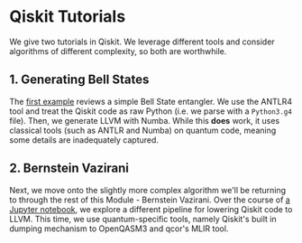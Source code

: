 # Qiskit Tutorials

We give two tutorials in Qiskit. We leverage different tools and consider algorithms of different complexity, so both are worthwhile.

## 1. Generating Bell States

The [first example](1_Bell_States/README.md) reviews a simple Bell State entangler. We use the ANTLR4 tool and treat the Qiskit code as raw Python (i.e. we parse with a `Python3.g4` file). Then, we generate LLVM with Numba. While this **does** work, it uses classical tools (such as ANTLR and Numba) on quantum code, meaning some details are inadequately captured.

## 2. Bernstein Vazirani

Next, we move onto the slightly more complex algorithm we'll be returning to through the rest of this Module - Bernstein Vazirani. Over the course of [a Jupyter notebook](2_Bernstein_Vazirani/Qiskit_to_LLVM.ipynb), we explore a different pipeline for lowering Qiskit code to LLVM. This time, we use quantum-specific tools, namely Qiskit's built in dumping mechanism to OpenQASM3 and qcor's MLIR tool.